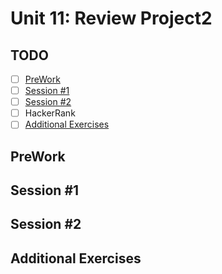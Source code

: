 # Unit 11: Review Project2

## TODO

- [ ] [PreWork](#PreWork)
- [ ] [Session #1](#Session-1)
- [ ] [Session #2](#Session-2)
- [ ] HackerRank
- [ ] [Additional Exercises](#Additional-Exercises)

## PreWork

## Session #1
  
## Session #2

## Additional Exercises
